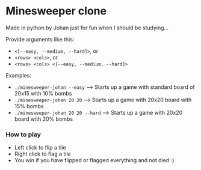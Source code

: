# Minesweeper clone

Made in python by Johan just for fun when I should be studying...

Provide arguments like this:
- `<[--easy, --medium, --hard]>`, or
- `<rows> <cols>`, or
- `<rows> <cols> <[--easy, --medium, --hard]>`

Examples:
- `./minesweeper-johan --easy` --> Starts up a game with standard board of 20x15 with 10% bombs
- `./minesweeper-johan 20 20` --> Starts up a game with 20x20 board with 15% bombs
- `./minesweeper-johan 20 20 --hard` --> Starts up a game with 20x20 board with 20% bombs

### How to play
- Left click to flip a tile
- Right click to flag a tile
- You win if you have flipped or flagged everything and not died :)
